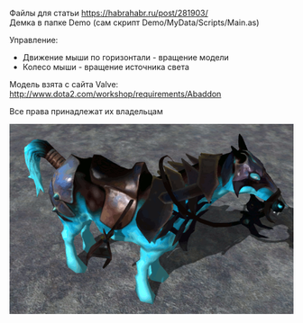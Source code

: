 Файлы для статьи https://habrahabr.ru/post/281903/<br>
Демка в папке Demo (сам скрипт Demo/MyData/Scripts/Main.as)

Управление:
* Движение мыши по горизонтали - вращение модели
* Колесо мыши - вращение источника света

Модель взята с сайта Valve: http://www.dota2.com/workshop/requirements/Abaddon

Все права принадлежат их владельцам

![](https://raw.githubusercontent.com/1vanK/Urho3DHabrahabr05/master/Abaddon.gif)
